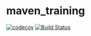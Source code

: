 # maven_training
[![codecov](https://codecov.io/gh/Snorre92/maven_training/branch/main/graph/badge.svg?token=JOGC7VUJ48)](https://codecov.io/gh/Snorre92/maven_training)
[![Build Status](https://github.com/Snorre92/maven_training/actions/workflows/build.yml/badge.svg)](https://github.com/Snorre92/maven_training)